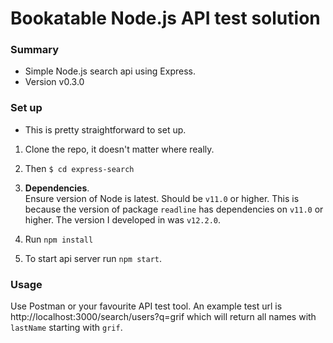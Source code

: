 # Bookatable Node.js API test solution

### Summary

- Simple Node.js search api using Express.
- Version v0.3.0

### Set up

- This is pretty straightforward to set up.

1. Clone the repo, it doesn't matter where really.
2. Then `$ cd express-search`
3. **Dependencies**.  
    Ensure version of Node is latest. Should be `v11.0` or higher. This is because the version of
   package `readline` has dependencies on `v11.0` or higher.
   The version I developed in was `v12.2.0`.

4. Run `npm install`
5. To start api server run `npm start`.

### Usage

Use Postman or your favourite API test tool.
An example test url is http://localhost:3000/search/users?q=grif which will return all names with `lastName` starting with `grif`.
